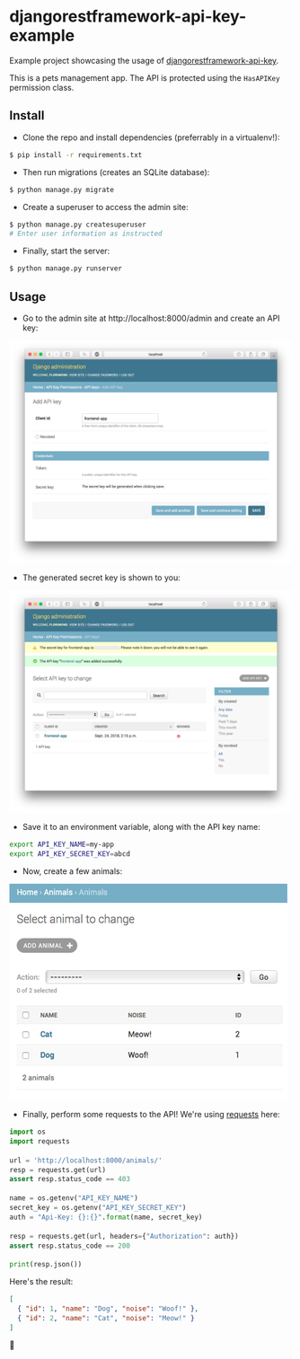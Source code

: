 # djangorestframework-api-key-example

Example project showcasing the usage of [djangorestframework-api-key](../).

This is a pets management app. The API is protected using the `HasAPIKey` permission class.

## Install

- Clone the repo and install dependencies (preferrably in a virtualenv!):

```bash
$ pip install -r requirements.txt
```

- Then run migrations (creates an SQLite database):

```bash
$ python manage.py migrate
```

- Create a superuser to access the admin site:

```bash
$ python manage.py createsuperuser
# Enter user information as instructed
```

- Finally, start the server:

```bash
$ python manage.py runserver
```

## Usage

- Go to the admin site at http://localhost:8000/admin and create an API key:

![](media/api_key_form.png)

- The generated secret key is shown to you:

![](media/created_api_key.png)

- Save it to an environment variable, along with the API key name:

```bash
export API_KEY_NAME=my-app
export API_KEY_SECRET_KEY=abcd
```

- Now, create a few animals:

![](media/animals.png)

- Finally, perform some requests to the API! We're using [requests](http://docs.python-requests.org) here:

```python
import os
import requests

url = 'http://localhost:8000/animals/'
resp = requests.get(url)
assert resp.status_code == 403

name = os.getenv("API_KEY_NAME")
secret_key = os.getenv("API_KEY_SECRET_KEY")
auth = "Api-Key: {}:{}".format(name, secret_key)

resp = requests.get(url, headers={"Authorization": auth})
assert resp.status_code == 200

print(resp.json())
```

Here's the result:

```json
[
  { "id": 1, "name": "Dog", "noise": "Woof!" },
  { "id": 2, "name": "Cat", "noise": "Meow!" }
]
```

🎉
